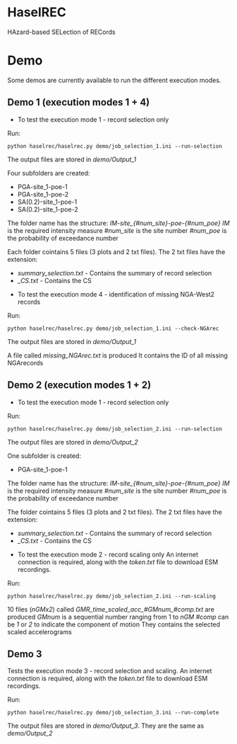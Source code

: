# HaselREC 
HAzard-based SELection of RECords

# Demo

Some demos are currently available to run the different execution modes.

## Demo 1 (execution modes 1 + 4)

* To test the execution mode 1 - record selection only

Run:

```
python haselrec/haselrec.py demo/job_selection_1.ini --run-selection
```

The output files are stored in *demo/Output_1* 

Four subfolders are created:
- PGA-site_1-poe-1   
- PGA-site_1-poe-2  
- SA(0.2)-site_1-poe-1  
- SA(0.2)-site_1-poe-2

The folder name has the structure: *IM-site_{#num_site}-poe-{#num_poe}*
*IM* is the required intensity measure
*#num_site* is the site number
*#num_poe* is the probability of exceedance number

Each folder cointains 5 files (3 plots and 2 txt files). 
The 2 txt files have the extension:
- *summary_selection.txt* - Contains the summary of record selection
- *_CS.txt* - Contains the CS

* To test the execution mode 4 - identification of missing NGA-West2 records

Run:
```
python haselrec/haselrec.py demo/job_selection_1.ini --check-NGArec
```

The output files are stored in *demo/Output_1* 

A file called *missing_NGArec.txt* is produced
It contains the ID of all missing NGArecords

## Demo 2 (execution modes 1 + 2)

* To test the execution mode 1 - record selection only

Run:
```
python haselrec/haselrec.py demo/job_selection_2.ini --run-selection
```
The output files are stored in *demo/Output_2*

One subfolder is created:
- PGA-site_1-poe-1

The folder name has the structure: *IM-site_{#num_site}-poe-{#num_poe}*
*IM* is the required intensity measure
*#num_site* is the site number
*#num_poe* is the probability of exceedance number

The folder cointains 5 files (3 plots and 2 txt files). 
The 2 txt files have the extension:
- *summary_selection.txt* - Contains the summary of record selection
- *_CS.txt* - Contains the CS

* To test the execution mode 2 - record scaling only
An internet connection is required, along with the *token.txt* file 
to download ESM recordings. 

Run:

```
python haselrec/haselrec.py demo/job_selection_2.ini --run-scaling
```
10 files (*nGMx2*) called *GMR_time_scaled_acc_#GMnum_#comp.txt* are produced
*GMnum* is a sequential number ranging from 1 to *nGM*
*#comp* can be *1* or *2* to indicate the component of motion 
They contains the selected scaled accelerograms

## Demo 3

Tests the execution mode 3 - record selection and scaling.
An internet connection is required, along with the *token.txt* file 
to download ESM recordings.

Run:

```
python haselrec/haselrec.py demo/job_selection_3.ini --run-complete
```

The output files are stored in *demo/Output_3*.
They are the same as *demo/Output_2*

